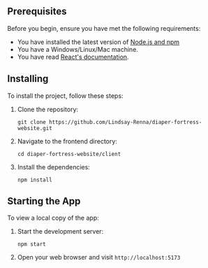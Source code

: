 ## Prerequisites

Before you begin, ensure you have met the following requirements:

- You have installed the latest version of [Node.js and npm](https://nodejs.org/en/download/)
- You have a Windows/Linux/Mac machine.
- You have read [React's documentation](https://reactjs.org/docs/getting-started.html).

## Installing

To install the project, follow these steps:

1. Clone the repository:
   ```
   git clone https://github.com/Lindsay-Renna/diaper-fortress-website.git
   ```
2. Navigate to the frontend directory:
   ```
   cd diaper-fortress-website/client
   ```
3. Install the dependencies:
   ```
   npm install
   ```

## Starting the App

To view a local copy of the app:

1. Start the development server:
   ```
   npm start
   ```
2. Open your web browser and visit `http://localhost:5173`
